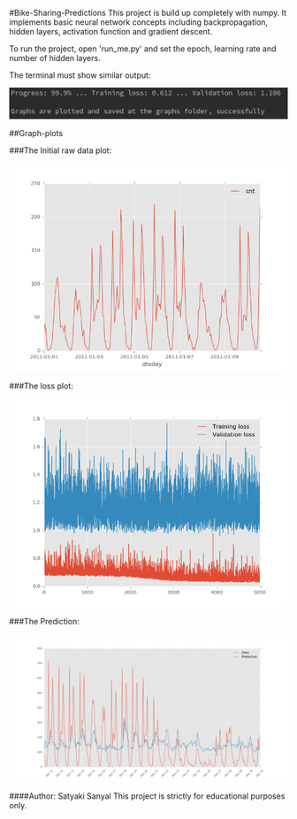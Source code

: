 #Bike-Sharing-Predictions
This project is build up completely with numpy.
It implements basic neural network concepts including backpropagation,
hidden layers, activation function and gradient descent.

To run the project, open 'run_me.py' and set the epoch, learning rate and number of hidden layers.

The terminal must show similar output:

![Terminal screen](https://github.com/Satyaki0924/bike-sharing-prediction-with-neural-network/blob/master/res/prlast.png?raw=true "Terminal")

##Graph-plots

###The Initial raw data plot:

![Initial Data plot](https://github.com/Satyaki0924/bike-sharing-prediction-with-neural-network/blob/master/graphs/data_plot.png?raw=true "Data plot")

###The loss plot:

![Loss plot](https://github.com/Satyaki0924/bike-sharing-prediction-with-neural-network/blob/master/graphs/losses_plot.png?raw=true "Loss plot")

###The Prediction: 

![Prediction](https://github.com/Satyaki0924/bike-sharing-prediction-with-neural-network/blob/master/graphs/prediction.png?raw=true "Prediction plot")

####Author: Satyaki Sanyal
This project is strictly for educational purposes only.
